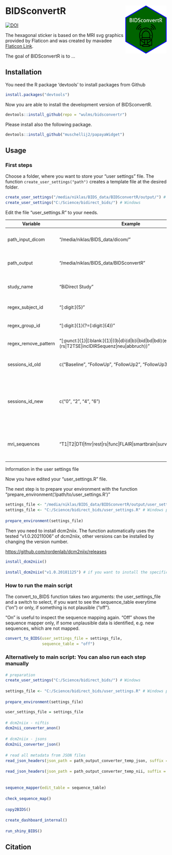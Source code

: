 
<!-- README.md is generated from README.Rmd. Please edit that file -->

# BIDSconvertR <a href='https://pkg.mitchelloharawild.com/icon'><img src='inst/figure/BIDSconvertR.png' align="right" height="150" /></a>

<!-- badges: start -->

[![DOI](https://zenodo.org/badge/195199025.svg)](https://zenodo.org/badge/latestdoi/195199025)

The hexagonal sticker is based on the MRI svg graphics provided by
Flaticon and was created by mavadee [Flaticon
Link](https://www.flaticon.com/free-icons/mri).

<!-- badges: end -->

The goal of BIDSconvertR is to …

## Installation

You need the R package ‘devtools’ to install packages from Github

``` r
install.packages("devtools")
```

Now you are able to install the development version of BIDSconvertR.

``` r
devtools::install_github(repo = "wulms/bidsconvertr")
```

Please install also the following package.

``` r
devtools::install_github("muschellij2/papayaWidget")
```

## Usage

### First steps

Choose a folder, where you want to store your “user settings” file. The
function `create_user_settings("path")` creates a template file at the
desired folder.

``` r
create_user_settings("/media/niklas/BIDS_data/BIDSconvertR/output/") # Linux
create_user_settings("C:/Science/bidirect_bids/") # Windows
```

Edit the file “user\_settings.R” to your needs.

| Variable               | Example                                                                                                                   | Description                                                                                                                                       |
|------------------------|---------------------------------------------------------------------------------------------------------------------------|---------------------------------------------------------------------------------------------------------------------------------------------------|
| path\_input\_dicom     | “/media/niklas/BIDS\_data/dicom/”                                                                                         | Input path, where your DICOM folders are inside of session folders                                                                                |
| path\_output           | “/media/niklas/BIDS\_data/BIDSconvertR”                                                                                   | A path, where all the output of the converter should be written to.                                                                               |
| study\_name            | “BiDirect Study”                                                                                                          | Your study name, only needed for the dashboard rendering.                                                                                         |
| regex\_subject\_id     | “\[:digit:\]{5}”                                                                                                          | Regex defining your unique subject ID’s.                                                                                                          |
| regex\_group\_id       | “\[:digit:\]{1}(?=\[:digit:\]{4})”                                                                                        | Regex defining the group ID (if present).                                                                                                         |
| regex\_remove\_pattern | “\[:punct:\]{1}\|\[:blank:\]{1}\|((b\|d)i(d\|b)i\|bid\|bd\|bdi)(ect\|rect)($\|(rs\|T2TSE\|inclDIRSequenz\|neu\|abbruch))” | These regex will be removed from the file names.                                                                                                  |
| sessions\_id\_old      | c(“Baseline”, “FollowUp”, “FollowUp2”, “FollowUp3”)                                                                       | The folder (and session) names before conversion                                                                                                  |
| sessions\_id\_new      | c(“0”, “2”, “4”, “6”)                                                                                                     | The folder (and session) names after conversion. These can be identical to “sessions\_id\_old”. But note, that in BIDS a number is the way to go. |
| mri\_sequences         | “T1\|T2\|DTI\|fmr\|rest\|rs\|func\|FLAIR\|smartbrain\|survey\|smart\|ffe\|tse”                                            | These are regular expressions, which should be matched to your MRI sequence ID’s.                                                                 |

Information in the user settings file

Now you have edited your “user\_settings.R” file.

The next step is to prepare your environment with the function
“prepare\_environment(‘/path/to/user\_settings.R’)”

``` r
settings_file <- "/media/niklas/BIDS_data/BIDSconvertR/output/user_settings.R" # Linux path
settings_file <- "C:/Science/bidirect_bids/user_settings.R" # Windows path

prepare_environment(settings_file)
```

Then you need to install dcm2niix. The function automatically uses the
tested “v1.0.20211006” of dcm2niix, other versions can be installed by
changing the version number.

<https://github.com/rordenlab/dcm2niix/releases>

``` r
install_dcm2niix()

install_dcm2niix("v1.0.20181125") # if you want to install the specific version v1.0.20181125
```

### How to run the main script

The convert\_to\_BIDS function takes two arguments: the
user\_settings\_file and a switch to select, if you want to see the
sequence\_table everytime (“on”) or only, if something is not plausible
(“off”).

“On” is useful to inspect the sequence mapping again. “Off” shows the
sequence mapper only, if some unplausible data is identified, e.g. new
sequences, which are not mapped.

``` r
convert_to_BIDS(user_settings_file = settings_file,
                sequence_table = "off")
```

### Alternatively to main script: You can also run each step manually

``` r
# preparation
create_user_settings("C:/Science/bidirect_bids/") # Windows

settings_file <- "C:/Science/bidirect_bids/user_settings.R" # Windows path

prepare_environment(settings_file)
```

``` r
user_settings_file = settings_file

# dcm2niix - niftis
dcm2nii_converter_anon()

# dcm2niix - jsons
dcm2nii_converter_json()

# read all metadata from JSON files
read_json_headers(json_path = path_output_converter_temp_json, suffix = "")

read_json_headers(json_path = path_output_converter_temp_nii, suffix = "_anon")


sequence_mapper(edit_table = sequence_table)

check_sequence_map()

copy2BIDS()

create_dashboard_internal()

run_shiny_BIDS()
```

## Citation
